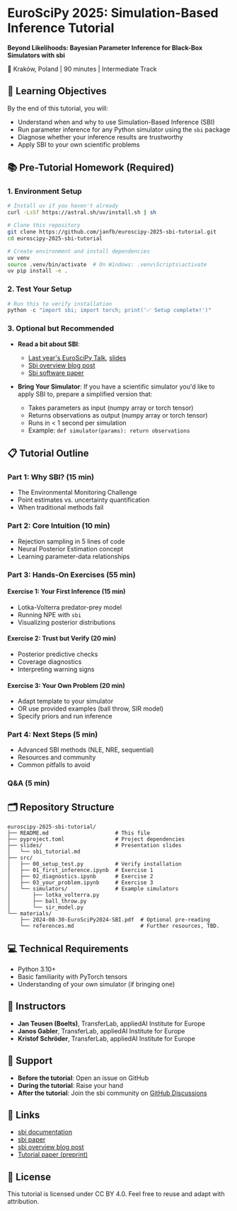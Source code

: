 # EuroSciPy 2025: Simulation-Based Inference Tutorial

**Beyond Likelihoods: Bayesian Parameter Inference for Black-Box Simulators with sbi**

📍 Kraków, Poland | 90 minutes | Intermediate Track

## 🎯 Learning Objectives

By the end of this tutorial, you will:

- Understand when and why to use Simulation-Based Inference (SBI)
- Run parameter inference for any Python simulator using the `sbi` package
- Diagnose whether your inference results are trustworthy
- Apply SBI to your own scientific problems

## 📚 Pre-Tutorial Homework (Required)

### 1. Environment Setup

```bash
# Install uv if you haven't already
curl -LsSf https://astral.sh/uv/install.sh | sh

# Clone this repository
git clone https://github.com/janfb/euroscipy-2025-sbi-tutorial.git
cd euroscipy-2025-sbi-tutorial

# Create environment and install dependencies
uv venv
source .venv/bin/activate  # On Windows: .venv\Scripts\activate
uv pip install -e .
```

### 2. Test Your Setup
```python
# Run this to verify installation
python -c "import sbi; import torch; print('✅ Setup complete!')"
```

### 3. Optional but Recommended

- **Read a bit about SBI**:
  - [Last year's EuroSciPy Talk](https://pretalx.com/euroscipy-2024/talk/893KBK/), [slides](materials/2024-08-30-EuroSciPy2024-SBI.pdf)
  - [Sbi overview blog post](https://transferlab.ai/series/simulation-based-inference/)
  - [Sbi software paper](https://joss.theoj.org/papers/10.21105/joss.07754)

- **Bring Your Simulator**: If you have a scientific simulator you'd like to apply SBI to, prepare a simplified version that:
  - Takes parameters as input (numpy array or torch tensor)
  - Returns observations as output (numpy array or torch tensor)
  - Runs in < 1 second per simulation
  - Example: `def simulator(params): return observations`

## 📋 Tutorial Outline

### Part 1: Why SBI? (15 min)

- The Environmental Monitoring Challenge
- Point estimates vs. uncertainty quantification
- When traditional methods fail

### Part 2: Core Intuition (10 min)

- Rejection sampling in 5 lines of code
- Neural Posterior Estimation concept
- Learning parameter-data relationships

### Part 3: Hands-On Exercises (55 min)

#### Exercise 1: Your First Inference (15 min)

- Lotka-Volterra predator-prey model
- Running NPE with `sbi`
- Visualizing posterior distributions

#### Exercise 2: Trust but Verify (20 min)

- Posterior predictive checks
- Coverage diagnostics
- Interpreting warning signs

#### Exercise 3: Your Own Problem (20 min)

- Adapt template to your simulator
- OR use provided examples (ball throw, SIR model)
- Specify priors and run inference

### Part 4: Next Steps (5 min)

- Advanced SBI methods (NLE, NRE, sequential)
- Resources and community
- Common pitfalls to avoid

### Q&A (5 min)

## 🗂️ Repository Structure

```
euroscipy-2025-sbi-tutorial/
├── README.md                     # This file
├── pyproject.toml                # Project dependencies
├── slides/                       # Presentation slides
│   └── sbi_tutorial.md
├── src/
│   ├── 00_setup_test.py          # Verify installation
│   ├── 01_first_inference.ipynb  # Exercise 1
│   ├── 02_diagnostics.ipynb      # Exercise 2
│   ├── 03_your_problem.ipynb     # Exercise 3
│   └── simulators/               # Example simulators
│       ├── lotka_volterra.py
│       ├── ball_throw.py
│       └── sir_model.py
└── materials/
    ├── 2024-08-30-EuroSciPy2024-SBI.pdf  # Optional pre-reading
    └── references.md                     # Further resources, TBD.

```

## 💻 Technical Requirements

- Python 3.10+
- Basic familiarity with PyTorch tensors
- Understanding of your own simulator (if bringing one)

## 👥 Instructors

- **Jan Teusen (Boelts)**, TransferLab, appliedAI Institute for Europe
- **Janos Gabler**, TransferLab, appliedAI Institute for Europe
- **Kristof Schröder**, TransferLab, appliedAI Institute for Europe

## 📧 Support

- **Before the tutorial**: Open an issue on GitHub
- **During the tutorial**: Raise your hand
- **After the tutorial**: Join the sbi community on [GitHub Discussions](https://github.com/sbi-dev/sbi/discussions)

## 🔗 Links

- [sbi documentation](https://sbi.readthedocs.io/en/latest/)
- [sbi paper](https://joss.theoj.org/papers/10.21105/joss.07754)
- [sbi overview blog post](https://transferlab.ai/series/simulation-based-inference/)
- [Tutorial paper (preprint)](https://arxiv.org/abs/[LINK])

## 📝 License

This tutorial is licensed under CC BY 4.0. Feel free to reuse and adapt with attribution.
